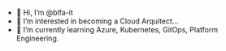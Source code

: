 - 👋 Hi, I’m @blfa-it
- 👀 I’m interested in becoming a Cloud Arquitect...
- 🌱 I’m currently learning Azure, Kubernetes, GitOps, Platform Engineering.


<!---
blfa-it/blfa-it is a ✨ special ✨ repository because its `README.md` (this file) appears on your GitHub profile.
You can click the Preview link to take a look at your changes.
--->
